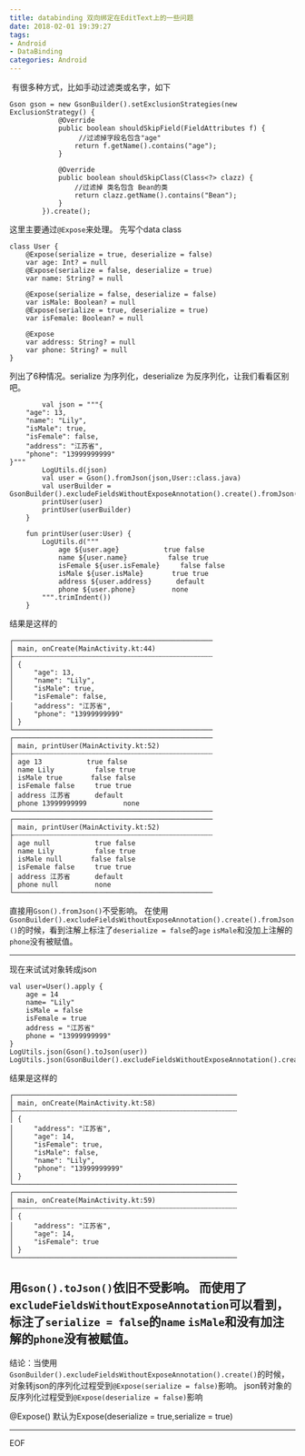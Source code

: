 ```yaml
---
title: databinding 双向绑定在EditText上的一些问题
date: 2018-02-01 19:39:27
tags: 
- Android
- DataBinding
categories: Android
---
```


 有很多种方式，比如手动过滤类或名字，如下
```
Gson gson = new GsonBuilder().setExclusionStrategies(new ExclusionStrategy() {   
            @Override  
            public boolean shouldSkipField(FieldAttributes f) {  
                 //过滤掉字段名包含"age"  
                return f.getName().contains("age");  
            }  
              
            @Override  
            public boolean shouldSkipClass(Class<?> clazz) {  
                //过滤掉 类名包含 Bean的类  
                return clazz.getName().contains("Bean");  
            }  
        }).create();  
```
这里主要通过`@Expose`来处理。
先写个data class
```
class User {
    @Expose(serialize = true, deserialize = false)
    var age: Int? = null
    @Expose(serialize = false, deserialize = true)
    var name: String? = null

    @Expose(serialize = false, deserialize = false)
    var isMale: Boolean? = null
    @Expose(serialize = true, deserialize = true)
    var isFemale: Boolean? = null

    @Expose
    var address: String? = null
    var phone: String? = null
}
```
列出了6种情况。serialize 为序列化，deserialize 为反序列化，让我们看看区别吧。
```
        val json = """{
    "age": 13,
    "name": "Lily",
    "isMale": true,
    "isFemale": false,
    "address": "江苏省",
    "phone": "13999999999"
}"""
        LogUtils.d(json)
        val user = Gson().fromJson(json,User::class.java)
        val userBuilder = GsonBuilder().excludeFieldsWithoutExposeAnnotation().create().fromJson(json,User::class.java)
        printUser(user)
        printUser(userBuilder)
    }

    fun printUser(user:User) {
        LogUtils.d("""
            age ${user.age}           true false
            name ${user.name}          false true
            isFemale ${user.isFemale}     false false
            isMale ${user.isMale}       true true
            address ${user.address}      default
            phone ${user.phone}         none
        """.trimIndent())
    }
```
结果是这样的
```
┌─────────────────────────────────────────────────
│ main, onCreate(MainActivity.kt:44)
├┄┄┄┄┄┄┄┄┄┄┄┄┄┄┄┄┄┄┄┄┄┄┄┄┄┄┄┄┄┄┄┄┄┄┄┄┄┄┄┄┄┄┄┄┄┄┄┄┄
│ {
│     "age": 13,
│     "name": "Lily",
│     "isMale": true,
│     "isFemale": false,
│     "address": "江苏省",
│     "phone": "13999999999"
│ }
└─────────────────────────────────────────────────
┌─────────────────────────────────────────────────
│ main, printUser(MainActivity.kt:52)
├┄┄┄┄┄┄┄┄┄┄┄┄┄┄┄┄┄┄┄┄┄┄┄┄┄┄┄┄┄┄┄┄┄┄┄┄┄┄┄┄┄┄┄┄┄┄┄┄┄
│ age 13           true false
│ name Lily          false true
│ isMale true       false false
│ isFemale false     true true
│ address 江苏省      default
│ phone 13999999999         none
└─────────────────────────────────────────────────
┌─────────────────────────────────────────────────
│ main, printUser(MainActivity.kt:52)
├┄┄┄┄┄┄┄┄┄┄┄┄┄┄┄┄┄┄┄┄┄┄┄┄┄┄┄┄┄┄┄┄┄┄┄┄┄┄┄┄┄┄┄┄┄┄┄┄┄
│ age null           true false
│ name Lily          false true
│ isMale null       false false
│ isFemale false     true true
│ address 江苏省      default
│ phone null         none
└─────────────────────────────────────────────────
```

直接用`Gson().fromJson()`不受影响。
在使用`GsonBuilder().excludeFieldsWithoutExposeAnnotation().create().fromJson()`的时候，看到注解上标注了`deserialize = false`的`age` `isMale`和没加上注解的`phone`没有被赋值。

---
现在来试试对象转成json
```
val user=User().apply {
    age = 14
    name= "Lily"
    isMale = false
    isFemale = true
    address = "江苏省"
    phone = "13999999999"
}
LogUtils.json(Gson().toJson(user))
LogUtils.json(GsonBuilder().excludeFieldsWithoutExposeAnnotation().create().toJson(user))
```
结果是这样的
```
┌───────────────────────────────────────────────────────
│ main, onCreate(MainActivity.kt:58)
├┄┄┄┄┄┄┄┄┄┄┄┄┄┄┄┄┄┄┄┄┄┄┄┄┄┄┄┄┄┄┄┄┄┄┄┄┄┄┄┄┄┄┄┄┄┄┄┄┄┄┄┄┄┄┄
│ {
│     "address": "江苏省",
│     "age": 14,
│     "isFemale": true,
│     "isMale": false,
│     "name": "Lily",
│     "phone": "13999999999"
│ }
└───────────────────────────────────────────────────────
┌───────────────────────────────────────────────────────
│ main, onCreate(MainActivity.kt:59)
├┄┄┄┄┄┄┄┄┄┄┄┄┄┄┄┄┄┄┄┄┄┄┄┄┄┄┄┄┄┄┄┄┄┄┄┄┄┄┄┄┄┄┄┄┄┄┄┄┄┄┄┄┄┄┄
│ {
│     "address": "江苏省",
│     "age": 14,
│     "isFemale": true
│ }
└───────────────────────────────────────────────────────
```
用`Gson().toJson()`依旧不受影响。
而使用了`excludeFieldsWithoutExposeAnnotation`可以看到，标注了`serialize = false`的`name` `isMale`和没有加注解的`phone`没有被赋值。
---
结论：当使用`GsonBuilder().excludeFieldsWithoutExposeAnnotation().create()`的时候，对象转json的序列化过程受到`@Expose(serialize = false)`影响。
json转对象的反序列化过程受到`@Expose(deserialize = false)`影响

@Expose()  默认为Expose(deserialize = true,serialize = true)

---
EOF

